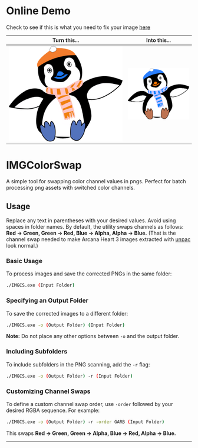 # Online Demo
Check to see if this is what you need to fix your image [here](https://cswap.mcallbos.co)

Turn this...           |  Into this...
:-------------------------:|:-------------------------:
![this](wrong.png)  |  ![this](upscaled_image.png)

# IMGColorSwap
A simple tool for swapping color channel values in pngs. Perfect for batch processing png assets with switched color channels.

## Usage
Replace any text in parentheses with your desired values. Avoid using spaces in folder names. By default, the utility swaps channels as follows: **Red → Green, Green → Red, Blue → Alpha, Alpha → Blue.**
(That is the channel swap needed to make Arcana Heart 3 images extracted with [unpac](https://github.com/super-continent/unPAC) look normal.)

### Basic Usage
To process images and save the corrected PNGs in the same folder:
```bash
./IMGCS.exe (Input Folder)
```

### Specifying an Output Folder
To save the corrected images to a different folder:
```bash
./IMGCS.exe -o (Output Folder) (Input Folder)
```
**Note:** Do not place any other options between `-o` and the output folder.

### Including Subfolders
To include subfolders in the PNG scanning, add the `-r` flag:
```bash
./IMGCS.exe -o (Output Folder) -r (Input Folder)
```

### Customizing Channel Swaps
To define a custom channel swap order, use `-order` followed by your desired RGBA sequence. For example:
```bash
./IMGCS.exe -o (Output Folder) -r -order GARB (Input Folder)
```
This swaps **Red → Green, Green → Alpha, Blue → Red, Alpha → Blue.**

--- 
